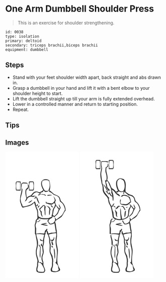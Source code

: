 # One Arm Dumbbell Shoulder Press
> This is an exercise for shoulder strengthening.

``` 
id: 0038 
type: isolation 
primary: deltoid 
secondary: triceps brachii,biceps brachii 
equipment: dumbbell 
``` 

## Steps

 - Stand with your feet shoulder width apart, back straight and abs drawn in.
 - Grasp a dumbbell in your hand and lift it with a bent elbow to your shoulder height to start.
 - Lift the dumbbell straight up till your arm is fully extended overhead.
 - Lower in a controlled manner and return to starting position.
 - Repeat.

## Tips


## Images

<svg width="175pt" height="400" viewBox="0 0 175 300" xmlns="http://www.w3.org/2000/svg"><g fill="#FFF"><path d="M0 0h175v300H0V0m85.93 71.03c-2.16 6.72 1.01 13.66 4.2 19.5-2.25 3.05-5.89 4.26-9.13 5.92-2.22-.9-4.44-2.02-6.89-2.11-5.96-.81-9.92 4.92-12.88 9.22-3.72.98-7.2 2.62-10.11 5.19-.91-5.76-2.15-11.69-.88-17.5.95-1.98 3.54-2.45 4.62-4.32.8-1.89 1.37-3.9 1.44-5.96-.55-1.97-1.85-3.6-2.94-5.29.2 2.96 1 6.03.29 8.96-1.98 2-4.78 3.63-5.41 6.59-1.49 6.63.72 13.19 1.97 19.64-.92 2.49-2.5 4.65-3.64 7.04 4.03-.76 4.91-5.44 6.86-8.38 2.08-1.36 4.39-2.41 6.77-3.12 2.19 0 4.3.73 6.46 1.01 1.8-1.52 4.07-2.5 6.09-.58-1.18 1.2-2.44 2.32-3.74 3.39-.32.27-.95.81-1.27 1.08 1.54-.28 3.07-.57 4.62-.81.35-.61 1.06-1.83 1.41-2.44 1.16 5.9 3.49 11.6 7.58 16.1-.81-5.08-3.7-9.48-5.12-14.38-.35-.37-1.04-1.11-1.38-1.48-.9-2.73-3.64-3.3-6.04-4.12-2.05.4-4.12.66-6.2.85 2.92-3.37 5.61-7.99 10.41-8.74 3.84-1.07 6.7 2.27 9.99 3.6-1.55.65-3.09 1.31-4.63 1.97.01.54.04 1.63.06 2.17 1.72-.84 3.43-1.71 5.16-2.54l-.56-.65c1.3.01 2.59.03 3.89.05l-.93.85c3.55-.17 6.96.52 9.68 2.9 2.78-.86-.78-2.29-1.69-3.28-3.37-.1-6.61-1.18-9.99-1.21-.15-.68-.47-2.05-.63-2.73 2-.68 4.03-1.32 6.03-2 .52-1.18 1.04-2.34 1.58-3.5 1.09 1.05 2.2 2.1 3.29 3.16 3.89.6 7.51-.79 10.17-3.64-.04 1.17-.09 2.35-.13 3.52 4.19 1.27 7.59 4.13 10.74 7.04 3.78 1.74 8.66 2.05 11.26 5.72 2.72 2.73 2.57 6.8 3.76 10.22 2 1.95 4.72 3.11 6.29 5.5 3.16 4.18 4.68 9.29 5.64 14.38-2.6 3.9-4.13 8.44-6.92 12.21-4.05 4.24-9.29 7.06-13.63 10.98-1.27-1.85-2.47-3.77-3.98-5.44.55 2.95 1.96 6.11.09 8.92-1.58 4.53-6.36 6.39-10.81 6.54-1.39-1.73-2.8-3.45-4.28-5.1.22-1.08.45-2.15.68-3.22 1.55-2.13 3.67-3.64 6.08-4.64 2.35-.82 3.07-3.36 4.27-5.28.87.95 1.74 1.89 2.62 2.84 2.78-2.4 5.6-4.79 8.03-7.54 1.77-1.88 2.07-4.55 3.16-6.79 1.21-2.94 3.19-5.48 4.48-8.37-1.27-2.9-2.73-5.73-4.43-8.4-.11 3.15 1.11 6.05 2.68 8.71-.51.4-1.53 1.2-2.05 1.6-3.18-4.19-7.84-7.58-9.12-12.94-1.06-2.38.61-4.66 1.26-6.89-.97-1.63-1.82-3.32-2.36-5.14a88.379 88.379 0 0 1-4.49-5.73c2.14 3.26 3.74 6.91 4.5 10.74-1.04 3.52-3.71 6.44-7.06 7.88-4.11-.06-8.16-1.19-12.22-1.77-.62-1.09-1.24-2.18-1.87-3.26-.13 1.53-.2 3.07-.23 4.61 1.85.54 3.71 1.07 5.55 1.66 2.48 1.17 5.25 1.82 8 1.58 2.51-.79 4.44-2.67 6.46-4.26.73 1.3 1.48 2.59 2.25 3.87-.7 2.04-1.37 4.09-2.04 6.14-2.02 2.18-3.19 4.96-4 7.79-.78 4.02-.35 8.35-2.54 12l.72 3c-3.6 1.21-6.76 4.01-10.73 3.72-4.62.01-9.28.29-13.86-.44-2.53-.99-5.01-2.19-7.23-3.74-.62-2.16-.73-4.42-1.05-6.63.26-3.04-.11-6.11-.77-9.09-1.08-3.15-3.4-5.84-3.55-9.31h3.11l.33-.39c.23-1.34.34-2.7.51-4.05-.9.64-1.79 1.29-2.68 1.95l.91.97-2.88.18c.11-3.36-1.53-6.38-2.55-9.48-2.81 2.43-5.68 4.83-8.8 6.86-4.79 2.73-10.28 3.83-15.61 5.01-1.63.39-3.32.3-4.94-.07-.17-2.06-.61-4.1-1.79-5.83-2.28-3.48-2.34-7.8-2.82-11.8.8-7.91 4.94-15.24 4.15-23.35-.48-.48-1.43-1.43-1.9-1.91-.04-2.94.11-5.88.55-8.78-.03-1.52 1.44-2.62 2.81-2.85 3.93-.22 7.84.49 11.77.37-2.55-2.68-6.47-2.11-9.8-2.46-2.36-.3-4.43 1.34-5.93 2.97-1.7 4.23-.7 8.89.69 13.06.07 7.54-3.47 14.54-3.44 22.08-.52 3.61-.61 7.35.98 10.73 1.63 3.5 1.89 7.8 4.7 10.65 3.22.07 6.14-1.64 9.29-2.07 6.9-1.02 14.11-3.65 18.21-9.64 2.27 5.79 3.52 11.94 6.41 17.47 2.03 5.65 1.02 11.78 1.63 17.64.21 2.95-2.15 4.59-3.92 6.49-.59 2.86-.49 5.89-1.77 8.59-1.42 2.81-.64 6-.39 8.98.57 5.01-.19 10.05.05 15.08 1.15 1.06 1.82 2.41 1.84 4 .72 6.38 3.03 12.51 2.74 19.01 1.03 7.16-2.8 13.79-2.37 20.91-.42 6.94 2.76 13.32 3.99 20.01-.37 3.71-1.34 7.37-.85 11.15-1.23 4.77-3.28 9.78-1.16 14.65 5.14 3.78 11.59 3.11 17.56 2.51.89-1.42 2-2.73 2.6-4.31.46-6.03-5.13-10.76-4.2-16.82.68-4.25-2.31-7.95-2.25-12.18-.8-4.29 1.37-8.27 2.43-12.3 1.99-6.75-2.46-13.77.19-20.43 1.21-3.62 1.15-7.46 1.19-11.22-.13-4.66 2.37-8.9 2.19-13.58.59-.34 1.76-1 2.34-1.33-.41-.44-1.24-1.31-1.66-1.75 1.07-1.7 2.09-3.43 3.16-5.13.58 2.84.99 5.71 1.5 8.57.42-.21 1.28-.64 1.7-.86.28 3.15 1.57 6.04 2.49 9.01 1.22 3.95.1 8.13.91 12.13 2.49 8.21-1.49 17.1 2.01 25.16 2.92 6.12 5.09 12.85 4.4 19.71-.71 3.96.57 8.11-.95 11.95-.74 2.06-2.56 3.81-2.24 6.16 0 1.99.45 4.9 2.91 5.16 6.27 2.11 13.02.68 18.63-2.56 2.21-3.26-1.13-6.09-2.32-8.95-1.46-4.12-3.56-8.17-3.41-12.66-1.41-9.56 1.89-19.06 1-28.64-.75-5.21-2.06-10.32-2.97-15.5-.35-5.32.02-10.67 1.15-15.88.05-4.82-.21-9.7-.75-14.5-1.95-6.57-1.14-13.77-4.03-20.08 2.65-4.89 8.25-6.48 12.42-9.7 6.65-3.74 7.46-12.23 12.79-17.22.13-8.05-3.4-16.27-9.79-21.28-2.39-1.79-2.49-4.98-3.47-7.55-1.71-6.04-8.62-7.69-13.71-9.87-3.9-2.67-6.79-6.66-11.16-8.67 2.54-7.89 1.49-16.28-.71-24.11-5.46-4.72-15.48-4.04-18.7 2.99m-59.43-.29c-2.65 2.37-1.15 6.19-1.42 9.26.38 3.98-.8 8.14.76 11.95 3.51.14 7.02.09 10.53.07.19-4.66-.85-9.3-.31-13.96.27-2.47.76-4.94.34-7.43-3.28-.4-6.65-.6-9.9.11m30.4-.2c-.27.97-.55 1.94-.83 2.91 1.81 6.07.31 12.38.48 18.57 3.35.01 6.7.01 10.05.04.54-1.25 1.66-2.4 1.4-3.87-.21-4.41-.13-8.83.01-13.24.25-1.62-.73-2.99-1.35-4.38-3.25-.24-6.51-.41-9.76-.03m43.11 32.3c.08.43.24 1.28.31 1.71 3.59-.7 7.24-.94 10.87-1.31-3.57-1.53-7.48-1.23-11.18-.4m-45.7 18.21c4.3.06 8.1-2.77 10.03-6.48-3.45 1.99-6.89 4.02-10.03 6.48m35.5 5.87c-2.77 2.98-5.69 5.81-8.84 8.39-.31 4.07 3.67 6.72 3.44 10.77-.01 3.72 2.01 6.97 4.6 9.49-1.15-4.42-3.33-8.66-2.19-13.37-1.6-1.49-3.92-2.79-3.84-5.3 1.26-2.63 4.14-3.95 5.64-6.44 1.41-.7 2.5-2.57 4.24-2.31.43 3.77-.69 7.82.44 11.66 1.14 3.83-.43 8.13 1.85 11.65 1.12-6.88-1.07-13.85.95-20.61-.81-1.44-1.84-2.74-2.7-4.15-1.2.08-2.39.15-3.59.22m-12.91 5.61c.9-.08 1.81-.17 2.71-.26.61-1.85 1.35-3.65 1.89-5.51-2.02 1.5-3.85 3.3-4.6 5.77m31.07-5.82c.42 2.93 3.06 4.53 5.24 6.12-.24-3.03-2.23-5.49-5.24-6.12m-10.89 1.64c4.01 1.93 9.11 5.71 7.54 10.79-.92 3.81-.62 7.72-.02 11.55 3.07-3.91.24-9.29 3.16-13.27-.94-2.5-2.16-5.04-4.14-6.89-1.99-1.19-4.34-1.55-6.54-2.18z"/><path d="M88.66 68.64c4.09-1.85 8.92-2.04 13.15-.67 3.49 1.58 3.05 5.84 3.65 9.01.81 5.45-1.13 10.71-3.24 15.63-3.02.13-7.09 1.39-9.14-1.59-3.95-6.57-8.46-14.78-4.42-22.38zM26.97 72.03c2.66.11 5.31.29 7.97.42.73 5.83.48 11.7.18 17.55-2.82 0-5.63 0-8.44-.01-1.2-5.92-1.2-12.08.29-17.96zM57.99 72.47c2.6-.14 5.21-.33 7.82-.47 1.66 5.84 1.78 12.11.31 18.01-2.8-.02-5.61-.01-8.41-.01-.22-5.84-.6-11.72.28-17.53zM120.51 127.1c1.58 3.54 3.74 6.8 6.49 9.54-1.29 3.36-2.03 7.01-4.21 9.96-1.66 2.45-3.98 4.32-6.19 6.24-1.21-.83-2.42-1.66-3.62-2.49.91-4.25 1.35-8.59 2.45-12.79.93-3.87 4.49-6.44 5.08-10.46zM79.04 157.18c7.34 4.25 15.95 2.99 24.03 2.9-1.04 1.38-2.07 2.76-3.1 4.15 1.78 2.75 3.3 5.73 5.56 8.13 3.94.87 7.95-.65 11.3-2.69 1.54 7.19 1.95 14.54 3.85 21.65-3.46.6-6.94 1.57-10.45.84-2.61.85-5.25 1.61-7.94 2.18-1.06-2.44-.37-6.93-4.29-6.31.54-.47 1.62-1.42 2.15-1.9-.24-.9-.72-2.71-.97-3.61-.85 1.02-1.7 2.05-2.54 3.1-3.36 1.5-2.19 5.51-3.74 8.18-2.44 1.15-5.29.07-7.89.06-3.99-.68-7.91.5-11.87.74-.04-4.15.25-8.3.29-12.44-.73-3.03-2.09-6.16-1.1-9.3 1.05-2.85 2.58-5.64 2.47-8.76-.38-2.78 3.04-2.84 4.79-3.88-.13-.76-.41-2.28-.55-3.04m.17 8.22c-.91.08-2.73.22-3.64.3.47.33 1.4.99 1.87 1.32 3.22-.51 5.54-3.44 6.39-6.46-1.73 1.43-3.14 3.18-4.62 4.84m13.88 4.4c-3.04.79-6.33 1.11-8.91 3.07 5.5 1.34 11.08 2.85 16.77 2.91-.14-.28-.42-.85-.56-1.14-3.43-1.19-7.09-1.6-10.61-2.43 3.31-.49 6.62-1.13 9.74-2.39-2.08-.96-4.32-.56-6.43-.02zM103.18 196.66c5.68-1.81 11.59-2.96 17.55-3.3 1.33 4.27.05 8.57-.85 12.78-.82 8.41.32 16.84 2.5 24.98 1.31 10.04-.24 20.24-1.36 30.25-.65.7-1.28 1.43-1.89 2.18 2.04 2.49 4.41 4.72 6.37 7.3-.23 3.52 1.14 6.79 1.7 10.19-1.78 1.44-3.87 2.51-6.06 3.19-2.93.07-5.81-.57-8.73-.75-.71-1.87-1.95-3.95-.9-5.92 1.73-4.19 2.52-8.8 1.74-13.3 1.11-3.14.47-6.46.37-9.69-.65-2.03-1.26-4.09-1.19-6.24-1.82-5.01-6.1-9.55-5.03-15.24.81-4.36.06-8.78.68-13.15-.67-2.65-1.96-5.3-1.37-8.09.56-5.33-2.14-10.2-3.53-15.19m12.68 5.45c-.52 1.69-.95 3.42-1.36 5.15-1.05.81-2.1 1.64-3.14 2.47-.99-.21-2.98-.64-3.98-.86-.22 2.23 2.28 2.72 3.89 3.2-.59.66-1.21 1.3-1.72 2.03.73 2.36 1.47 4.73 1.54 7.24.94.19 1.88.37 2.83.54.34-3.35-1.38-6.27-2.49-9.29 4.43-1.45 5.87-6.39 4.43-10.48m-5.28 20.27l-.84 3.71c1.39.6 2.8 1.18 4.24 1.7a32.58 32.58 0 0 0-3.4-5.41m4.85 6.96c-.23 5.62 1.11 11.14 1.21 16.75.05 2.97.27 5.96.98 8.86 1.49-4.64.66-9.66.67-14.45-.83-3.71-.14-8.19-2.86-11.16zM73.63 195.73c6.33-.29 12.73-.19 18.91 1.37-.93 4.7-2.23 9.31-3.14 14.02-2.8-.98-5.13-2.76-7.27-4.75.48 1.63.98 3.25 1.49 4.87 2.14.3 4.28.66 6.42.99-.11 3.68-.36 7.44-1.71 10.91l-1.13-.36c-.13-1.62.27-3.21.35-4.82-1.86 1.06-3.69 2.73-3.1 5.11.62.25 1.87.77 2.49 1.02l.64.51c.81 5.09 1.27 10.24 1.63 15.37-1.01 4-3.22 7.75-2.84 12.02-.68 4.16.96 8.07 2.47 11.84-.32.32-.95.98-1.27 1.3-2.04-1.46-5.03-4.35-7.29-1.53.82.16 2.46.47 3.28.63 3.72 2.92 5.43 7.42 7.63 11.45 1.28 3.1 2.8 7.09-.09 9.79-4.33.15-8.67-.02-12.96-.69-.68-1.35-1.35-2.7-2.04-4.04-.15-5.04 3.15-9.71 1.48-14.75 1.03-1.71 2.32-3.61 1.92-5.71-1.3-4.97-2.65-9.93-4.22-14.82-1.01-5.03-.87-10.38.64-15.3a46.375 46.375 0 0 0 1.67-17.06c-.81-5.9-3.49-11.39-3.96-17.37m5.62 25.33c.49 1.32 1.01 2.63 1.56 3.94.5.3 1.51.91 2.01 1.22.09 4.6-.8 9.21-.83 13.83 0 4.18-.82 8.72 1.37 12.55.59-8.95.02-17.94.89-26.87-.51-.26-1.53-.79-2.04-1.05-.72-1.65-.24-4.43-2.96-3.62z"/></g><g fill="#333"><path d="M85.93 71.03c3.22-7.03 13.24-7.71 18.7-2.99 2.2 7.83 3.25 16.22.71 24.11 4.37 2.01 7.26 6 11.16 8.67 5.09 2.18 12 3.83 13.71 9.87.98 2.57 1.08 5.76 3.47 7.55 6.39 5.01 9.92 13.23 9.79 21.28-5.33 4.99-6.14 13.48-12.79 17.22-4.17 3.22-9.77 4.81-12.42 9.7 2.89 6.31 2.08 13.51 4.03 20.08.54 4.8.8 9.68.75 14.5-1.13 5.21-1.5 10.56-1.15 15.88.91 5.18 2.22 10.29 2.97 15.5.89 9.58-2.41 19.08-1 28.64-.15 4.49 1.95 8.54 3.41 12.66 1.19 2.86 4.53 5.69 2.32 8.95-5.61 3.24-12.36 4.67-18.63 2.56-2.46-.26-2.91-3.17-2.91-5.16-.32-2.35 1.5-4.1 2.24-6.16 1.52-3.84.24-7.99.95-11.95.69-6.86-1.48-13.59-4.4-19.71-3.5-8.06.48-16.95-2.01-25.16-.81-4 .31-8.18-.91-12.13-.92-2.97-2.21-5.86-2.49-9.01-.42.22-1.28.65-1.7.86-.51-2.86-.92-5.73-1.5-8.57-1.07 1.7-2.09 3.43-3.16 5.13.42.44 1.25 1.31 1.66 1.75-.58.33-1.75.99-2.34 1.33.18 4.68-2.32 8.92-2.19 13.58-.04 3.76.02 7.6-1.19 11.22-2.65 6.66 1.8 13.68-.19 20.43-1.06 4.03-3.23 8.01-2.43 12.3-.06 4.23 2.93 7.93 2.25 12.18-.93 6.06 4.66 10.79 4.2 16.82-.6 1.58-1.71 2.89-2.6 4.31-5.97.6-12.42 1.27-17.56-2.51-2.12-4.87-.07-9.88 1.16-14.65-.49-3.78.48-7.44.85-11.15-1.23-6.69-4.41-13.07-3.99-20.01-.43-7.12 3.4-13.75 2.37-20.91.29-6.5-2.02-12.63-2.74-19.01-.02-1.59-.69-2.94-1.84-4-.24-5.03.52-10.07-.05-15.08-.25-2.98-1.03-6.17.39-8.98 1.28-2.7 1.18-5.73 1.77-8.59 1.77-1.9 4.13-3.54 3.92-6.49-.61-5.86.4-11.99-1.63-17.64-2.89-5.53-4.14-11.68-6.41-17.47-4.1 5.99-11.31 8.62-18.21 9.64-3.15.43-6.07 2.14-9.29 2.07-2.81-2.85-3.07-7.15-4.7-10.65-1.59-3.38-1.5-7.12-.98-10.73-.03-7.54 3.51-14.54 3.44-22.08-1.39-4.17-2.39-8.83-.69-13.06 1.5-1.63 3.57-3.27 5.93-2.97 3.33.35 7.25-.22 9.8 2.46-3.93.12-7.84-.59-11.77-.37-1.37.23-2.84 1.33-2.81 2.85-.44 2.9-.59 5.84-.55 8.78.47.48 1.42 1.43 1.9 1.91.79 8.11-3.35 15.44-4.15 23.35.48 4 .54 8.32 2.82 11.8 1.18 1.73 1.62 3.77 1.79 5.83 1.62.37 3.31.46 4.94.07 5.33-1.18 10.82-2.28 15.61-5.01 3.12-2.03 5.99-4.43 8.8-6.86 1.02 3.1 2.66 6.12 2.55 9.48l2.88-.18-.91-.97c.89-.66 1.78-1.31 2.68-1.95-.17 1.35-.28 2.71-.51 4.05l-.33.39h-3.11c.15 3.47 2.47 6.16 3.55 9.31.66 2.98 1.03 6.05.77 9.09.32 2.21.43 4.47 1.05 6.63 2.22 1.55 4.7 2.75 7.23 3.74 4.58.73 9.24.45 13.86.44 3.97.29 7.13-2.51 10.73-3.72l-.72-3c2.19-3.65 1.76-7.98 2.54-12 .81-2.83 1.98-5.61 4-7.79.67-2.05 1.34-4.1 2.04-6.14-.77-1.28-1.52-2.57-2.25-3.87-2.02 1.59-3.95 3.47-6.46 4.26-2.75.24-5.52-.41-8-1.58-1.84-.59-3.7-1.12-5.55-1.66.03-1.54.1-3.08.23-4.61.63 1.08 1.25 2.17 1.87 3.26 4.06.58 8.11 1.71 12.22 1.77 3.35-1.44 6.02-4.36 7.06-7.88-.76-3.83-2.36-7.48-4.5-10.74 1.42 1.97 2.91 3.88 4.49 5.73.54 1.82 1.39 3.51 2.36 5.14-.65 2.23-2.32 4.51-1.26 6.89 1.28 5.36 5.94 8.75 9.12 12.94.52-.4 1.54-1.2 2.05-1.6-1.57-2.66-2.79-5.56-2.68-8.71 1.7 2.67 3.16 5.5 4.43 8.4-1.29 2.89-3.27 5.43-4.48 8.37-1.09 2.24-1.39 4.91-3.16 6.79-2.43 2.75-5.25 5.14-8.03 7.54-.88-.95-1.75-1.89-2.62-2.84-1.2 1.92-1.92 4.46-4.27 5.28-2.41 1-4.53 2.51-6.08 4.64-.23 1.07-.46 2.14-.68 3.22 1.48 1.65 2.89 3.37 4.28 5.1 4.45-.15 9.23-2.01 10.81-6.54 1.87-2.81.46-5.97-.09-8.92 1.51 1.67 2.71 3.59 3.98 5.44 4.34-3.92 9.58-6.74 13.63-10.98 2.79-3.77 4.32-8.31 6.92-12.21-.96-5.09-2.48-10.2-5.64-14.38-1.57-2.39-4.29-3.55-6.29-5.5-1.19-3.42-1.04-7.49-3.76-10.22-2.6-3.67-7.48-3.98-11.26-5.72-3.15-2.91-6.55-5.77-10.74-7.04.04-1.17.09-2.35.13-3.52-2.66 2.85-6.28 4.24-10.17 3.64-1.09-1.06-2.2-2.11-3.29-3.16-.54 1.16-1.06 2.32-1.58 3.5-2 .68-4.03 1.32-6.03 2 .16.68.48 2.05.63 2.73 3.38.03 6.62 1.11 9.99 1.21.91.99 4.47 2.42 1.69 3.28-2.72-2.38-6.13-3.07-9.68-2.9l.93-.85c-1.3-.02-2.59-.04-3.89-.05l.56.65c-1.73.83-3.44 1.7-5.16 2.54-.02-.54-.05-1.63-.06-2.17 1.54-.66 3.08-1.32 4.63-1.97-3.29-1.33-6.15-4.67-9.99-3.6-4.8.75-7.49 5.37-10.41 8.74 2.08-.19 4.15-.45 6.2-.85 2.4.82 5.14 1.39 6.04 4.12.34.37 1.03 1.11 1.38 1.48 1.42 4.9 4.31 9.3 5.12 14.38-4.09-4.5-6.42-10.2-7.58-16.1-.35.61-1.06 1.83-1.41 2.44-1.55.24-3.08.53-4.62.81.32-.27.95-.81 1.27-1.08 1.3-1.07 2.56-2.19 3.74-3.39-2.02-1.92-4.29-.94-6.09.58-2.16-.28-4.27-1.01-6.46-1.01-2.38.71-4.69 1.76-6.77 3.12-1.95 2.94-2.83 7.62-6.86 8.38 1.14-2.39 2.72-4.55 3.64-7.04-1.25-6.45-3.46-13.01-1.97-19.64.63-2.96 3.43-4.59 5.41-6.59.71-2.93-.09-6-.29-8.96 1.09 1.69 2.39 3.32 2.94 5.29-.07 2.06-.64 4.07-1.44 5.96-1.08 1.87-3.67 2.34-4.62 4.32-1.27 5.81-.03 11.74.88 17.5 2.91-2.57 6.39-4.21 10.11-5.19 2.96-4.3 6.92-10.03 12.88-9.22 2.45.09 4.67 1.21 6.89 2.11 3.24-1.66 6.88-2.87 9.13-5.92-3.19-5.84-6.36-12.78-4.2-19.5m2.73-2.39c-4.04 7.6.47 15.81 4.42 22.38 2.05 2.98 6.12 1.72 9.14 1.59 2.11-4.92 4.05-10.18 3.24-15.63-.6-3.17-.16-7.43-3.65-9.01-4.23-1.37-9.06-1.18-13.15.67m31.85 58.46c-.59 4.02-4.15 6.59-5.08 10.46-1.1 4.2-1.54 8.54-2.45 12.79 1.2.83 2.41 1.66 3.62 2.49 2.21-1.92 4.53-3.79 6.19-6.24 2.18-2.95 2.92-6.6 4.21-9.96-2.75-2.74-4.91-6-6.49-9.54m-41.47 30.08c.14.76.42 2.28.55 3.04-1.75 1.04-5.17 1.1-4.79 3.88.11 3.12-1.42 5.91-2.47 8.76-.99 3.14.37 6.27 1.1 9.3-.04 4.14-.33 8.29-.29 12.44 3.96-.24 7.88-1.42 11.87-.74 2.6.01 5.45 1.09 7.89-.06 1.55-2.67.38-6.68 3.74-8.18.84-1.05 1.69-2.08 2.54-3.1.25.9.73 2.71.97 3.61-.53.48-1.61 1.43-2.15 1.9 3.92-.62 3.23 3.87 4.29 6.31 2.69-.57 5.33-1.33 7.94-2.18 3.51.73 6.99-.24 10.45-.84-1.9-7.11-2.31-14.46-3.85-21.65-3.35 2.04-7.36 3.56-11.3 2.69-2.26-2.4-3.78-5.38-5.56-8.13 1.03-1.39 2.06-2.77 3.1-4.15-8.08.09-16.69 1.35-24.03-2.9m24.14 39.48c1.39 4.99 4.09 9.86 3.53 15.19-.59 2.79.7 5.44 1.37 8.09-.62 4.37.13 8.79-.68 13.15-1.07 5.69 3.21 10.23 5.03 15.24-.07 2.15.54 4.21 1.19 6.24.1 3.23.74 6.55-.37 9.69.78 4.5-.01 9.11-1.74 13.3-1.05 1.97.19 4.05.9 5.92 2.92.18 5.8.82 8.73.75 2.19-.68 4.28-1.75 6.06-3.19-.56-3.4-1.93-6.67-1.7-10.19-1.96-2.58-4.33-4.81-6.37-7.3.61-.75 1.24-1.48 1.89-2.18 1.12-10.01 2.67-20.21 1.36-30.25-2.18-8.14-3.32-16.57-2.5-24.98.9-4.21 2.18-8.51.85-12.78-5.96.34-11.87 1.49-17.55 3.3m-29.55-.93c.47 5.98 3.15 11.47 3.96 17.37.51 5.72-.06 11.55-1.67 17.06-1.51 4.92-1.65 10.27-.64 15.3 1.57 4.89 2.92 9.85 4.22 14.82.4 2.1-.89 4-1.92 5.71 1.67 5.04-1.63 9.71-1.48 14.75.69 1.34 1.36 2.69 2.04 4.04 4.29.67 8.63.84 12.96.69 2.89-2.7 1.37-6.69.09-9.79-2.2-4.03-3.91-8.53-7.63-11.45-.82-.16-2.46-.47-3.28-.63 2.26-2.82 5.25.07 7.29 1.53.32-.32.95-.98 1.27-1.3-1.51-3.77-3.15-7.68-2.47-11.84-.38-4.27 1.83-8.02 2.84-12.02-.36-5.13-.82-10.28-1.63-15.37l-.64-.51c-.62-.25-1.87-.77-2.49-1.02-.59-2.38 1.24-4.05 3.1-5.11-.08 1.61-.48 3.2-.35 4.82l1.13.36c1.35-3.47 1.6-7.23 1.71-10.91-2.14-.33-4.28-.69-6.42-.99-.51-1.62-1.01-3.24-1.49-4.87 2.14 1.99 4.47 3.77 7.27 4.75.91-4.71 2.21-9.32 3.14-14.02-6.18-1.56-12.58-1.66-18.91-1.37z"/><path d="M26.5 70.74c3.25-.71 6.62-.51 9.9-.11.42 2.49-.07 4.96-.34 7.43-.54 4.66.5 9.3.31 13.96-3.51.02-7.02.07-10.53-.07-1.56-3.81-.38-7.97-.76-11.95.27-3.07-1.23-6.89 1.42-9.26m.47 1.29c-1.49 5.88-1.49 12.04-.29 17.96 2.81.01 5.62.01 8.44.01.3-5.85.55-11.72-.18-17.55-2.66-.13-5.31-.31-7.97-.42zM56.9 70.54c3.25-.38 6.51-.21 9.76.03.62 1.39 1.6 2.76 1.35 4.38-.14 4.41-.22 8.83-.01 13.24.26 1.47-.86 2.62-1.4 3.87-3.35-.03-6.7-.03-10.05-.04-.17-6.19 1.33-12.5-.48-18.57.28-.97.56-1.94.83-2.91m1.09 1.93c-.88 5.81-.5 11.69-.28 17.53 2.8 0 5.61-.01 8.41.01 1.47-5.9 1.35-12.17-.31-18.01-2.61.14-5.22.33-7.82.47zM100.01 102.84c3.7-.83 7.61-1.13 11.18.4-3.63.37-7.28.61-10.87 1.31-.07-.43-.23-1.28-.31-1.71zM54.31 121.05c3.14-2.46 6.58-4.49 10.03-6.48-1.93 3.71-5.73 6.54-10.03 6.48zM89.81 126.92c1.2-.07 2.39-.14 3.59-.22.86 1.41 1.89 2.71 2.7 4.15-2.02 6.76.17 13.73-.95 20.61-2.28-3.52-.71-7.82-1.85-11.65-1.13-3.84-.01-7.89-.44-11.66-1.74-.26-2.83 1.61-4.24 2.31-1.5 2.49-4.38 3.81-5.64 6.44-.08 2.51 2.24 3.81 3.84 5.3-1.14 4.71 1.04 8.95 2.19 13.37-2.59-2.52-4.61-5.77-4.6-9.49.23-4.05-3.75-6.7-3.44-10.77 3.15-2.58 6.07-5.41 8.84-8.39zM76.9 132.53c.75-2.47 2.58-4.27 4.6-5.77-.54 1.86-1.28 3.66-1.89 5.51-.9.09-1.81.18-2.71.26zM107.97 126.71c3.01.63 5 3.09 5.24 6.12-2.18-1.59-4.82-3.19-5.24-6.12zM97.08 128.35c2.2.63 4.55.99 6.54 2.18 1.98 1.85 3.2 4.39 4.14 6.89-2.92 3.98-.09 9.36-3.16 13.27-.6-3.83-.9-7.74.02-11.55 1.57-5.08-3.53-8.86-7.54-10.79zM79.21 165.4c1.48-1.66 2.89-3.41 4.62-4.84-.85 3.02-3.17 5.95-6.39 6.46-.47-.33-1.4-.99-1.87-1.32.91-.08 2.73-.22 3.64-.3zM93.09 169.8c2.11-.54 4.35-.94 6.43.02-3.12 1.26-6.43 1.9-9.74 2.39 3.52.83 7.18 1.24 10.61 2.43.14.29.42.86.56 1.14-5.69-.06-11.27-1.57-16.77-2.91 2.58-1.96 5.87-2.28 8.91-3.07zM115.86 202.11c1.44 4.09 0 9.03-4.43 10.48 1.11 3.02 2.83 5.94 2.49 9.29-.95-.17-1.89-.35-2.83-.54-.07-2.51-.81-4.88-1.54-7.24.51-.73 1.13-1.37 1.72-2.03-1.61-.48-4.11-.97-3.89-3.2 1 .22 2.99.65 3.98.86 1.04-.83 2.09-1.66 3.14-2.47.41-1.73.84-3.46 1.36-5.15zM79.25 221.06c2.72-.81 2.24 1.97 2.96 3.62.51.26 1.53.79 2.04 1.05-.87 8.93-.3 17.92-.89 26.87-2.19-3.83-1.37-8.37-1.37-12.55.03-4.62.92-9.23.83-13.83-.5-.31-1.51-.92-2.01-1.22-.55-1.31-1.07-2.62-1.56-3.94zM110.58 222.38a32.58 32.58 0 0 1 3.4 5.41c-1.44-.52-2.85-1.1-4.24-1.7l.84-3.71zM115.43 229.34c2.72 2.97 2.03 7.45 2.86 11.16-.01 4.79.82 9.81-.67 14.45-.71-2.9-.93-5.89-.98-8.86-.1-5.61-1.44-11.13-1.21-16.75z"/></g></svg>
<svg width="175pt" height="400" viewBox="0 0 175 300" xmlns="http://www.w3.org/2000/svg"><g fill="#FFF"><path d="M0 0h175v300H0V0m38.26 19.58c-.6 1.37-1.53 2.71-1.27 4.29.15 4.76.19 9.53.01 14.3.06 1.44 1.28 3.17 2.93 2.86 2.82.11 5.63.01 8.44-.09.14-6.19-1.45-12.51.47-18.56-.31-.95-.63-1.9-.95-2.85-3.21-.33-6.42-.18-9.63.05m30.63-.01c-.26.97-.53 1.95-.79 2.93 1.92 6.05.24 12.35.47 18.52 3.32.01 6.64.01 9.96.05.51-.96 1.08-1.9 1.46-2.92-.19-4.71-.18-9.43.02-14.14.27-1.66-.76-3.03-1.42-4.44-3.23-.22-6.47-.37-9.7 0M51.28 22.4c-3.18 4.77-2.21 10.57-.53 15.67-.54 5.04-2.18 9.91-2.5 14.98-.05 7.23 1.94 14.23 2.9 21.34.92 2.9 2.18 5.73 2.46 8.8.63 3.7-.44 7.6 1.14 11.13 1.93 6.74 8.49 10.55 11.5 16.66.93 3.26.84 6.72 1.96 9.93 1.37 4.18 4.56 7.55 5.37 11.94 2.15 6.85 2.83 13.97 3.89 21.03.16 3.1 3.11 4.71 5.53 5.99-.03.36-.1 1.06-.14 1.42-1.2 1.38-2.38 2.78-3.58 4.16-.93.07-2.78.19-3.71.26 2.91 3.15 6.53-1.16 7.85-3.83.56-.39 1.14-.77 1.72-1.14 9.13 3.53 19.43.86 27.54-4.01 1.28-1.37 2.22-3.01 3.26-4.56-.24-3.79.97-7.44 1.29-11.18 0-4.3 3.17-7.59 4.09-11.66 1.74 2.55 3.54 5.07 5.7 7.29-1.29 3.38-2.01 7.06-4.22 10.01-2.02 3.03-5.62 4.88-6.52 8.64 3.34-2.8 7.13-5.49 9.27-9.37 1.32-4.68 4.06-8.72 6.21-13.01-1.26-2.86-2.75-5.64-4.39-8.3-.1 3.12 1.14 6 2.69 8.64-.52.41-1.56 1.25-2.08 1.66-3.47-3.67-6.14-8.4-10.71-10.81.82 1.48 1.71 2.93 2.64 4.35-1.07 3.68-4.03 6.46-4.98 10.16-.32 4.84-.19 9.91-1.72 14.53-3.28 3.71-8.24 6.37-13.27 6.33-.82-2.36-.48-4.95-1.24-7.33-1.88-6.03-.63-12.52-2.86-18.49-.71 8.83.15 17.67 1.15 26.46-5.96.5-12.14-.98-16.66-5.03-.39-3.82-.52-7.68-1.02-11.48-2.4-3.94-2.86-8.57-4.01-12.94.56.04 1.67.11 2.23.14 1.41-2.74 2.96-5.42 4.14-8.27-2.86.84-4.04 3.67-5.29 6.08l1.46.57c-1.23-.01-2.46-.03-3.69-.05l.92-.35c-4.5-4.73-5.29-11.44-6.84-17.49l1.49-1.29c-3.55-3.67-6.34-7.95-9.54-11.9-2.37-2.81-3.91-6.38-3.75-10.1.06-3.96-1.08-7.78-2.44-11.46-2.03-3.16-.49-7.06-2.07-10.37-.39-4.39-1.23-8.73-1.64-13.12.14-4.49 1.57-8.81 2.05-13.24-.05-4-2.05-7.77-1.5-11.82.07-1.5.05-4.21 2.19-4.12 4.81-.16 9.87-.42 14.31 1.74-.57-1.02-1.13-2.05-1.7-3.08-4.78-.21-9.57-.45-14.35-.11m15.05 4.94c-.44 2.16-.58 4.36-.95 6.52-1.31 1.26-2.86 2.23-4.3 3.32-.61 4.22-1.41 8.69.12 12.81 1.87 6.06 3.26 12.68.69 18.76-.54-.62-1.62-1.86-2.15-2.48.12 2.09.3 4.17.45 6.25 1.22 3.87 1.55 7.95 2.44 11.91 2.57 3.28 3.73 7.64 7.21 10.17l-1.2-3.48c1 .26 2.98.78 3.97 1.04-2.79-2.74-6.24-5.02-7.92-8.68-.49-3.61-.72-7.48-3.16-10.42.9-1.39 1.72-2.82 2.61-4.2 2.8 2.61 4.35 6.14 5.41 9.75 2.55 5.82 6.17 11.89 4.72 18.51 1.18 2.44 1.98 5.03 2.49 7.69-3.16-1.56-4.59-4.78-5.91-7.83l-1.33-1.01c-.35 1.31-.72 2.62-1.14 3.91-.94-1.8-2.21-3.38-3.75-4.69.27-.38.81-1.12 1.08-1.49l.16-.61c-.98-3.55-2.56-6.93-4.72-9.91-2.01-2.51-4.19-4.88-6.58-7.03 3.3 5.28 6.97 10.38 9.51 16.1-.16.73-.36 1.45-.61 2.16-.87-.39-2.6-1.16-3.46-1.55 2.51 2.9 5.73 5.15 7.73 8.49.73-.6 1.46-1.21 2.18-1.83.88 3.27 3.33 6.08 6.78 6.64.65 3.04 1.07 6.13 1 9.25.49.43.97.86 1.47 1.3.01-.74.03-1.47.05-2.21.92-2.71.17-5.52.09-8.29.38-5.66-3.17-10.56-3.2-16.22 3.92 2.3 6.72 5.83 9.16 9.57 3.03 2.27 6.05 5.23 9.7 6.3-.17-5.19-6.39-5.82-9.32-9.03 1.46-.25 2.93-.48 4.4-.7.65-.78 1.31-1.56 1.97-2.33 3.72 2.49 8.18 2 12.21.58-.09 1.84-3.33 5.15-.14 5.68.67-1.74 1.06-3.58 1.52-5.38 2.74 3.61 6.85 5.76 9.8 9.18.62-.06 1.87-.19 2.49-.26 2.77 1.24 6.09 1.68 8.21 4.03 3.03 2.56 2.73 6.83 3.96 10.28 1.99 1.95 4.72 3.12 6.29 5.51 3.16 4.18 4.71 9.28 5.65 14.36-2.4 3.78-4.03 7.99-6.48 11.74-4.03 4.58-9.58 7.42-14.06 11.51-1.28-1.85-2.51-3.73-4.01-5.4.58 2.92 2.02 6.05.13 8.83-1.57 4.59-6.42 6.45-10.91 6.6-2.17-2.39-3.85-5.11-4.71-8.23-.42.35-1.27 1.04-1.7 1.39 1.24 3.01 3.22 5.72 5.3 8.2 4 .68 7.91-.72 11.3-2.75 1.51 7.19 1.93 14.55 3.84 21.67-3.47.59-6.96 1.58-10.5.86-2.63.86-5.29 1.61-8.02 2.11-.53-2.04-1.03-4.1-1.72-6.09-.35.23-1.03.68-1.37.91-.73 2.5.32 5.1.59 7.61.44-.2 1.32-.61 1.76-.82.32 4.55 3.13 8.51 3.1 13.11.07 3.71-.46 7.62 1.18 11.09.38 7.55-1.86 15.52 1.39 22.71 2.82 5.89 4.76 12.41 4.17 19-.82 4.53.87 9.57-1.78 13.71-1.83 2.62-2.05 6.42-.12 9.05 6.56 2.67 14.13 1.56 20.17-1.94 2.42-3.62-1.74-6.58-2.7-9.87-1.24-3.9-3.36-7.63-3.06-11.86-1.27-9.33 1.75-18.58 1.1-27.93-.71-5.42-2.08-10.73-3.05-16.1-.33-5.32 0-10.66 1.18-15.85.02-4.85-.23-9.75-.76-14.56-2-6.55-1.11-13.73-4.03-20 3.93-6.87 13.24-7.87 17.41-14.56 2.52-4.22 4.28-8.92 7.82-12.44.06-8.02-3.4-16.24-9.81-21.21-2.56-1.96-2.52-5.46-3.69-8.21-.86-2.69-3.2-4.43-5.1-6.37-2.9-.82-5.69-2-8.55-2.94-2.51-2.16-5.59-3.57-7.93-5.93-1.16-8.61 2.56-17.8-1.88-25.92-1.11-4.28-5.65-5.19-9.41-5.64-4.29-1.35-7.9 2.48-10.19 5.62-2.98 7.65-.17 15.96 3.09 23.04-.69 2.18-3.02 2.35-4.91 2.83-2.28-3.79-5.79-6.46-9.69-8.43-1.61-3.19-3.11-6.43-4.28-9.81-1.2-3.83-4.26-6.63-6.64-9.74 3.53-8.82-3.35-17.71-1.86-26.73-.32-2.86 2.65-3.79 4.53-5.12.22-2.53 1.01-5.42-.82-7.58m30.92 78.76c2.48 1.33 4.1-.54 5.8-2.01 3.59.06 7.13 1.06 10.39 2.5 4.39 2.79 5.78 8.31 6.11 13.19-.47-.14-1.41-.41-1.88-.55-2.57 4.16-7.84 6.27-12.58 5.06-2.74-.9-6.94 1.28-8.46-2.03-1.76-3.12 1.78-6.73-.6-9.74-.44 2.19-1.71 4.48-.81 6.73-.02.68-.06 2.04-.07 2.72.95 1.2 1.44 3.2 3.21 3.41 2.87.53 5.71 1.23 8.58 1.76 4.63.54 9-1.77 11.72-5.43.9-.54 1.79-1.08 2.68-1.62-.46-4.24-1.57-8.36-3-12.36-2.49-1.44-4.91-3-7.38-4.48-2.67-.61-5.41-1.02-8.15-1.19-2.24.68-4.09 2.26-5.56 4.04m-18.06 22.39c1.27 2.24 3.49 3.77 6.06 3.96-1.67-1.76-3.38-3.94-6.06-3.96m11.39-.06c-2.45 2.83-5.21 5.46-7.05 8.76 2.16-.97 4.2-2.17 6.27-3.31.76-1.25 1.52-2.5 2.29-3.74.97.07 2.91.22 3.88.3-1.16-2.04-3.35-2.08-5.39-2.01m6.37 2.21c1.43-.02 2.85-.04 4.28-.09 2.19 2.31 3.48 5.22 4.99 7.97.51-.12 1.53-.35 2.03-.47-2.34-3.22-3.12-8.07-7.3-9.51-1.44.47-2.71 1.33-4 2.1m11.63 1.46c1.81 1.43 3.5.83 4.86-.83-1.63.21-3.25.49-4.86.83m-25.87 5.93c1.03 3.99 2.84 7.8 2.6 12.05-.26 2.48 2.02 3.91 3.57 5.44-.41-1.53-.88-3.04-1.38-4.55.2-2.06.41-4.11.68-6.15-1.41-2.57-2.85-5.27-5.47-6.79m24.89 2.22c-2.39 4.82-1.59 10.33-2.03 15.51 3.9-4.13 2.46-9.99 3.67-15.04-.41-.12-1.23-.35-1.64-.47m-35 22.17c-.24 3.99-1.46 7.74-2.55 11.52.72 6.93.55 13.86.46 20.81l.59.43c.43.07 1.27.21 1.69.28l.84.01c-1.34-5.78.97-11.83-1.32-17.42-1.93-5.46 3.83-9.94 2.2-15.37 1.5-.96 3.04-1.86 4.59-2.74-.56.24-1.69.71-2.25.94 0-.99 0-2.97.01-3.97-.8 2.29-2.7 3.78-4.26 5.51m16.49 8.35c-1.48.56-3.83.27-4.21 2.26 2.7.89 5.54 1.24 8.32 1.83 2.78.51 5.7 1.45 8.46.26-3.87-1.38-7.93-2-11.91-2.93 3.29-.5 6.58-1.12 9.69-2.34-3.41-1.5-6.95.37-10.35.92m7.59 15.09c-.56.31-1.68.94-2.23 1.25-.66 2.36.01 5.6-2.26 7.2-6.06-.15-12.15-1.26-18.13.34l.26 1.16c6.11-.57 12.27-.14 18.25 1.25-.93 4.72-2.24 9.35-3.16 14.08-2.78-.96-5.1-2.72-7.25-4.68.48 1.6.99 3.19 1.51 4.78 2.14.28 4.26.65 6.39.98-.14 3.87-.34 7.86-1.99 11.44-1.87-1.43-.54-3.76-.39-5.62-2.09.94-3.75 2.69-3.29 5.16 1.11.39 2.23.75 3.36 1.07.37 5.25 1.22 10.46 1.51 15.72-2.44 6.46-4.49 13.84-1.63 20.53.35 1.47 1.8 3.22.35 4.6-2.42-1.15-4.83-3.82-7.63-2.07 6.28 1.64 8.44 8.09 11.13 13.23.93 2.84 2.71 6.82-.42 8.96-4.3.72-8.68.12-12.97-.46-.66-1.35-1.32-2.69-2-4.02-.21-5.06 3.2-9.74 1.44-14.79 1.08-1.7 2.39-3.62 1.94-5.75-1.3-4.92-2.62-9.84-4.2-14.68-1.89-7.18.44-14.33 1.94-21.31-.85.24-2.55.7-3.4.94h1.2c-2.14 7.06-3.28 14.68-1.39 21.94.85 3.98 2.42 7.8 3.08 11.82-.33 3.72-1.36 7.38-.85 11.16-1.18 4.79-3.31 9.79-1.15 14.67 5.13 3.76 11.55 3.07 17.5 2.5.88-1.36 1.9-2.63 2.58-4.1.44-4.49-2.46-8.23-3.73-12.33-1.35-2.88.42-6.12-.79-9.02-1.4-3.7-2.25-7.66-1.98-11.63.72-3.78 2.52-7.28 3.02-11.1.12-4.51-.78-8.96-1.56-13.37 1.53-4.74 2.69-9.63 2.43-14.65-.38-5.07 2.33-9.67 2.24-14.72.78-.42 1.55-.83 2.33-1.25-.41-.4-1.23-1.21-1.64-1.62 1.62-2.52 2.42-5.69 4.91-7.55-.21-.86-.64-2.57-.85-3.42a90.87 90.87 0 0 0-2.48 3.36M73.1 197.15c-1.64 3.57.43 7.71 1.07 11.4 1.65 5.09-.68 11.14 2.81 15.59.94-2.97.75-6.11.73-9.18-.18-6.19-3.42-11.78-3.76-17.95-.22.03-.64.1-.85.14m7.65 27.83c.52.31 1.56.93 2.07 1.24.13 4.58-.82 9.17-.74 13.77.21 4.2-1 8.73 1.26 12.59.49-8.96.26-17.94.57-26.91-.46-.23-1.36-.7-1.81-.94-.37-1.46-.71-2.92-1.02-4.39-2.22 1.08-1.07 2.97-.33 4.64z"/><path d="M38.94 21.03c2.67.1 5.34.28 8.02.41.69 5.83.48 11.72.19 17.56-2.82-.01-5.64-.01-8.46.03-1.32-5.93-1.16-12.1.25-18zM69.93 21.46c2.63-.15 5.27-.33 7.9-.46 1.68 5.86 1.76 12.14.31 18.05-2.82-.07-5.64-.06-8.46-.05-.19-5.85-.51-11.72.25-17.54zM88.72 70.13c.91-2.96 3.72-4.63 6.14-6.24 3.52.96 7.18 2.43 9.31 5.57 2.06 6.05 2.93 12.75.94 18.95-.71 1.9-1.45 4.02-3.33 5.08-2.3 1.2-5.17.67-7.28-.68-3.18-2.41-3.98-6.55-5.14-10.13-1.33-4.04-1.48-8.4-.64-12.55zM103.15 196.65c5.69-1.82 11.59-2.99 17.56-3.32 1.57 4.59-.19 9.16-.94 13.69-.24 6.88-.12 13.86 1.85 20.52 3.13 11.69-.31 23.76-.19 35.57l-1.61-1.48c-.08.57-.25 1.73-.33 2.31 1.94 2.35 4.17 4.47 6.03 6.9-.22 3.53 1.1 6.81 1.77 10.2-1.85 1.4-3.93 2.54-6.15 3.23-3.07.12-6.14-.41-9.11-1.16-2.44-4.08 1.05-8.04 1.29-12.17.4-2.22.16-4.47-.08-6.68 1.07-3.15.44-6.46.35-9.69-.65-2.03-1.26-4.1-1.18-6.26-1.84-4.98-6.09-9.52-5.03-15.2.81-4.35.03-8.77.67-13.12-1.14-3.45-2.08-7.01-1.16-10.64 1.15 1.37 2.6 2.36 4.37 2.72-.58.68-1.19 1.32-1.7 2.05.75 2.35 1.47 4.71 1.54 7.21.85.2 1.71.39 2.57.59l.21-3.49c-.94-1.91-1.75-3.87-2.48-5.86 4.36-1.39 5.96-6.3 4.39-10.33-.48 1.72-.88 3.46-1.26 5.21-2.14 2.34-4.9 2.19-7.67 1.2-.96-4.08-2.43-8.02-3.71-12m7.09 25.73c-.05.89-.13 2.67-.18 3.56 1.14.92 2.55 1.37 3.89 1.89-.92-2.02-2.1-3.92-3.71-5.45m5.2 7.02c-.21 5.6 1.13 11.1 1.21 16.69.04 3.03.26 6.08 1.13 9 1.22-6.76.76-13.79-.31-20.55-.4-1.8-.26-3.97-2.03-5.14z"/></g><g fill="#333"><path d="M38.26 19.58c3.21-.23 6.42-.38 9.63-.05.32.95.64 1.9.95 2.85-1.92 6.05-.33 12.37-.47 18.56-2.81.1-5.62.2-8.44.09-1.65.31-2.87-1.42-2.93-2.86.18-4.77.14-9.54-.01-14.3-.26-1.58.67-2.92 1.27-4.29m.68 1.45c-1.41 5.9-1.57 12.07-.25 18 2.82-.04 5.64-.04 8.46-.03.29-5.84.5-11.73-.19-17.56-2.68-.13-5.35-.31-8.02-.41zM68.89 19.57c3.23-.37 6.47-.22 9.7 0 .66 1.41 1.69 2.78 1.42 4.44-.2 4.71-.21 9.43-.02 14.14-.38 1.02-.95 1.96-1.46 2.92-3.32-.04-6.64-.04-9.96-.05-.23-6.17 1.45-12.47-.47-18.52.26-.98.53-1.96.79-2.93m1.04 1.89c-.76 5.82-.44 11.69-.25 17.54 2.82-.01 5.64-.02 8.46.05 1.45-5.91 1.37-12.19-.31-18.05-2.63.13-5.27.31-7.9.46z"/><path d="M51.28 22.4c4.78-.34 9.57-.1 14.35.11.57 1.03 1.13 2.06 1.7 3.08-4.44-2.16-9.5-1.9-14.31-1.74-2.14-.09-2.12 2.62-2.19 4.12-.55 4.05 1.45 7.82 1.5 11.82-.48 4.43-1.91 8.75-2.05 13.24.41 4.39 1.25 8.73 1.64 13.12 1.58 3.31.04 7.21 2.07 10.37 1.36 3.68 2.5 7.5 2.44 11.46-.16 3.72 1.38 7.29 3.75 10.1 3.2 3.95 5.99 8.23 9.54 11.9l-1.49 1.29c1.55 6.05 2.34 12.76 6.84 17.49l-.92.35c1.23.02 2.46.04 3.69.05l-1.46-.57c1.25-2.41 2.43-5.24 5.29-6.08-1.18 2.85-2.73 5.53-4.14 8.27-.56-.03-1.67-.1-2.23-.14 1.15 4.37 1.61 9 4.01 12.94.5 3.8.63 7.66 1.02 11.48 4.52 4.05 10.7 5.53 16.66 5.03-1-8.79-1.86-17.63-1.15-26.46 2.23 5.97.98 12.46 2.86 18.49.76 2.38.42 4.97 1.24 7.33 5.03.04 9.99-2.62 13.27-6.33 1.53-4.62 1.4-9.69 1.72-14.53.95-3.7 3.91-6.48 4.98-10.16-.93-1.42-1.82-2.87-2.64-4.35 4.57 2.41 7.24 7.14 10.71 10.81.52-.41 1.56-1.25 2.08-1.66-1.55-2.64-2.79-5.52-2.69-8.64 1.64 2.66 3.13 5.44 4.39 8.3-2.15 4.29-4.89 8.33-6.21 13.01-2.14 3.88-5.93 6.57-9.27 9.37.9-3.76 4.5-5.61 6.52-8.64 2.21-2.95 2.93-6.63 4.22-10.01-2.16-2.22-3.96-4.74-5.7-7.29-.92 4.07-4.09 7.36-4.09 11.66-.32 3.74-1.53 7.39-1.29 11.18-1.04 1.55-1.98 3.19-3.26 4.56-8.11 4.87-18.41 7.54-27.54 4.01-.58.37-1.16.75-1.72 1.14-1.32 2.67-4.94 6.98-7.85 3.83.93-.07 2.78-.19 3.71-.26 1.2-1.38 2.38-2.78 3.58-4.16.04-.36.11-1.06.14-1.42-2.42-1.28-5.37-2.89-5.53-5.99-1.06-7.06-1.74-14.18-3.89-21.03-.81-4.39-4-7.76-5.37-11.94-1.12-3.21-1.03-6.67-1.96-9.93-3.01-6.11-9.57-9.92-11.5-16.66-1.58-3.53-.51-7.43-1.14-11.13-.28-3.07-1.54-5.9-2.46-8.8-.96-7.11-2.95-14.11-2.9-21.34.32-5.07 1.96-9.94 2.5-14.98-1.68-5.1-2.65-10.9.53-15.67z"/><path d="M66.33 27.34c1.83 2.16 1.04 5.05.82 7.58-1.88 1.33-4.85 2.26-4.53 5.12-1.49 9.02 5.39 17.91 1.86 26.73 2.38 3.11 5.44 5.91 6.64 9.74 1.17 3.38 2.67 6.62 4.28 9.81 3.9 1.97 7.41 4.64 9.69 8.43 1.89-.48 4.22-.65 4.91-2.83-3.26-7.08-6.07-15.39-3.09-23.04 2.29-3.14 5.9-6.97 10.19-5.62 3.76.45 8.3 1.36 9.41 5.64 4.44 8.12.72 17.31 1.88 25.92 2.34 2.36 5.42 3.77 7.93 5.93 2.86.94 5.65 2.12 8.55 2.94 1.9 1.94 4.24 3.68 5.1 6.37 1.17 2.75 1.13 6.25 3.69 8.21 6.41 4.97 9.87 13.19 9.81 21.21-3.54 3.52-5.3 8.22-7.82 12.44-4.17 6.69-13.48 7.69-17.41 14.56 2.92 6.27 2.03 13.45 4.03 20 .53 4.81.78 9.71.76 14.56-1.18 5.19-1.51 10.53-1.18 15.85.97 5.37 2.34 10.68 3.05 16.1.65 9.35-2.37 18.6-1.1 27.93-.3 4.23 1.82 7.96 3.06 11.86.96 3.29 5.12 6.25 2.7 9.87-6.04 3.5-13.61 4.61-20.17 1.94-1.93-2.63-1.71-6.43.12-9.05 2.65-4.14.96-9.18 1.78-13.71.59-6.59-1.35-13.11-4.17-19-3.25-7.19-1.01-15.16-1.39-22.71-1.64-3.47-1.11-7.38-1.18-11.09.03-4.6-2.78-8.56-3.1-13.11-.44.21-1.32.62-1.76.82-.27-2.51-1.32-5.11-.59-7.61.34-.23 1.02-.68 1.37-.91.69 1.99 1.19 4.05 1.72 6.09 2.73-.5 5.39-1.25 8.02-2.11 3.54.72 7.03-.27 10.5-.86-1.91-7.12-2.33-14.48-3.84-21.67-3.39 2.03-7.3 3.43-11.3 2.75-2.08-2.48-4.06-5.19-5.3-8.2.43-.35 1.28-1.04 1.7-1.39.86 3.12 2.54 5.84 4.71 8.23 4.49-.15 9.34-2.01 10.91-6.6 1.89-2.78.45-5.91-.13-8.83 1.5 1.67 2.73 3.55 4.01 5.4 4.48-4.09 10.03-6.93 14.06-11.51 2.45-3.75 4.08-7.96 6.48-11.74-.94-5.08-2.49-10.18-5.65-14.36-1.57-2.39-4.3-3.56-6.29-5.51-1.23-3.45-.93-7.72-3.96-10.28-2.12-2.35-5.44-2.79-8.21-4.03-.62.07-1.87.2-2.49.26-2.95-3.42-7.06-5.57-9.8-9.18-.46 1.8-.85 3.64-1.52 5.38-3.19-.53.05-3.84.14-5.68-4.03 1.42-8.49 1.91-12.21-.58-.66.77-1.32 1.55-1.97 2.33-1.47.22-2.94.45-4.4.7 2.93 3.21 9.15 3.84 9.32 9.03-3.65-1.07-6.67-4.03-9.7-6.3-2.44-3.74-5.24-7.27-9.16-9.57.03 5.66 3.58 10.56 3.2 16.22.08 2.77.83 5.58-.09 8.29-.02.74-.04 1.47-.05 2.21-.5-.44-.98-.87-1.47-1.3.07-3.12-.35-6.21-1-9.25-3.45-.56-5.9-3.37-6.78-6.64-.72.62-1.45 1.23-2.18 1.83-2-3.34-5.22-5.59-7.73-8.49.86.39 2.59 1.16 3.46 1.55.25-.71.45-1.43.61-2.16-2.54-5.72-6.21-10.82-9.51-16.1 2.39 2.15 4.57 4.52 6.58 7.03 2.16 2.98 3.74 6.36 4.72 9.91l-.16.61c-.27.37-.81 1.11-1.08 1.49 1.54 1.31 2.81 2.89 3.75 4.69.42-1.29.79-2.6 1.14-3.91l1.33 1.01c1.32 3.05 2.75 6.27 5.91 7.83-.51-2.66-1.31-5.25-2.49-7.69 1.45-6.62-2.17-12.69-4.72-18.51-1.06-3.61-2.61-7.14-5.41-9.75-.89 1.38-1.71 2.81-2.61 4.2 2.44 2.94 2.67 6.81 3.16 10.42 1.68 3.66 5.13 5.94 7.92 8.68-.99-.26-2.97-.78-3.97-1.04l1.2 3.48c-3.48-2.53-4.64-6.89-7.21-10.17-.89-3.96-1.22-8.04-2.44-11.91-.15-2.08-.33-4.16-.45-6.25.53.62 1.61 1.86 2.15 2.48 2.57-6.08 1.18-12.7-.69-18.76-1.53-4.12-.73-8.59-.12-12.81 1.44-1.09 2.99-2.06 4.3-3.32.37-2.16.51-4.36.95-6.52m22.39 42.79c-.84 4.15-.69 8.51.64 12.55 1.16 3.58 1.96 7.72 5.14 10.13 2.11 1.35 4.98 1.88 7.28.68 1.88-1.06 2.62-3.18 3.33-5.08 1.99-6.2 1.12-12.9-.94-18.95-2.13-3.14-5.79-4.61-9.31-5.57-2.42 1.61-5.23 3.28-6.14 6.24m14.43 126.52c1.28 3.98 2.75 7.92 3.71 12 2.77.99 5.53 1.14 7.67-1.2.38-1.75.78-3.49 1.26-5.21 1.57 4.03-.03 8.94-4.39 10.33.73 1.99 1.54 3.95 2.48 5.86l-.21 3.49c-.86-.2-1.72-.39-2.57-.59-.07-2.5-.79-4.86-1.54-7.21.51-.73 1.12-1.37 1.7-2.05-1.77-.36-3.22-1.35-4.37-2.72-.92 3.63.02 7.19 1.16 10.64-.64 4.35.14 8.77-.67 13.12-1.06 5.68 3.19 10.22 5.03 15.2-.08 2.16.53 4.23 1.18 6.26.09 3.23.72 6.54-.35 9.69.24 2.21.48 4.46.08 6.68-.24 4.13-3.73 8.09-1.29 12.17 2.97.75 6.04 1.28 9.11 1.16 2.22-.69 4.3-1.83 6.15-3.23-.67-3.39-1.99-6.67-1.77-10.2-1.86-2.43-4.09-4.55-6.03-6.9.08-.58.25-1.74.33-2.31l1.61 1.48c-.12-11.81 3.32-23.88.19-35.57-1.97-6.66-2.09-13.64-1.85-20.52.75-4.53 2.51-9.1.94-13.69-5.97.33-11.87 1.5-17.56 3.32z"/><path d="M97.25 106.1c1.47-1.78 3.32-3.36 5.56-4.04 2.74.17 5.48.58 8.15 1.19 2.47 1.48 4.89 3.04 7.38 4.48 1.43 4 2.54 8.12 3 12.36-.89.54-1.78 1.08-2.68 1.62-2.72 3.66-7.09 5.97-11.72 5.43-2.87-.53-5.71-1.23-8.58-1.76-1.77-.21-2.26-2.21-3.21-3.41.01-.68.05-2.04.07-2.72-.9-2.25.37-4.54.81-6.73 2.38 3.01-1.16 6.62.6 9.74 1.52 3.31 5.72 1.13 8.46 2.03 4.74 1.21 10.01-.9 12.58-5.06.47.14 1.41.41 1.88.55-.33-4.88-1.72-10.4-6.11-13.19-3.26-1.44-6.8-2.44-10.39-2.5-1.7 1.47-3.32 3.34-5.8 2.01zM79.19 128.49c2.68.02 4.39 2.2 6.06 3.96-2.57-.19-4.79-1.72-6.06-3.96zM90.58 128.43c2.04-.07 4.23-.03 5.39 2.01-.97-.08-2.91-.23-3.88-.3-.77 1.24-1.53 2.49-2.29 3.74-2.07 1.14-4.11 2.34-6.27 3.31 1.84-3.3 4.6-5.93 7.05-8.76zM96.95 130.64c1.29-.77 2.56-1.63 4-2.1 4.18 1.44 4.96 6.29 7.3 9.51-.5.12-1.52.35-2.03.47-1.51-2.75-2.8-5.66-4.99-7.97-1.43.05-2.85.07-4.28.09zM108.58 132.1c1.61-.34 3.23-.62 4.86-.83-1.36 1.66-3.05 2.26-4.86.83zM82.71 138.03c2.62 1.52 4.06 4.22 5.47 6.79-.27 2.04-.48 4.09-.68 6.15.5 1.51.97 3.02 1.38 4.55-1.55-1.53-3.83-2.96-3.57-5.44.24-4.25-1.57-8.06-2.6-12.05zM107.6 140.25c.41.12 1.23.35 1.64.47-1.21 5.05.23 10.91-3.67 15.04.44-5.18-.36-10.69 2.03-15.51zM72.6 162.42c1.56-1.73 3.46-3.22 4.26-5.51-.01 1-.01 2.98-.01 3.97.56-.23 1.69-.7 2.25-.94-1.55.88-3.09 1.78-4.59 2.74 1.63 5.43-4.13 9.91-2.2 15.37 2.29 5.59-.02 11.64 1.32 17.42l-.84-.01c-.42-.07-1.26-.21-1.69-.28l-.59-.43c.09-6.95.26-13.88-.46-20.81 1.09-3.78 2.31-7.53 2.55-11.52zM89.09 170.77c3.4-.55 6.94-2.42 10.35-.92-3.11 1.22-6.4 1.84-9.69 2.34 3.98.93 8.04 1.55 11.91 2.93-2.76 1.19-5.68.25-8.46-.26-2.78-.59-5.62-.94-8.32-1.83.38-1.99 2.73-1.7 4.21-2.26zM96.68 185.86c.8-1.14 1.63-2.26 2.48-3.36.21.85.64 2.56.85 3.42-2.49 1.86-3.29 5.03-4.91 7.55.41.41 1.23 1.22 1.64 1.62-.78.42-1.55.83-2.33 1.25.09 5.05-2.62 9.65-2.24 14.72.26 5.02-.9 9.91-2.43 14.65.78 4.41 1.68 8.86 1.56 13.37-.5 3.82-2.3 7.32-3.02 11.1-.27 3.97.58 7.93 1.98 11.63 1.21 2.9-.56 6.14.79 9.02 1.27 4.1 4.17 7.84 3.73 12.33-.68 1.47-1.7 2.74-2.58 4.1-5.95.57-12.37 1.26-17.5-2.5-2.16-4.88-.03-9.88 1.15-14.67-.51-3.78.52-7.44.85-11.16-.66-4.02-2.23-7.84-3.08-11.82-1.89-7.26-.75-14.88 1.39-21.94h-1.2c.85-.24 2.55-.7 3.4-.94-1.5 6.98-3.83 14.13-1.94 21.31 1.58 4.84 2.9 9.76 4.2 14.68.45 2.13-.86 4.05-1.94 5.75 1.76 5.05-1.65 9.73-1.44 14.79.68 1.33 1.34 2.67 2 4.02 4.29.58 8.67 1.18 12.97.46 3.13-2.14 1.35-6.12.42-8.96-2.69-5.14-4.85-11.59-11.13-13.23 2.8-1.75 5.21.92 7.63 2.07 1.45-1.38 0-3.13-.35-4.6-2.86-6.69-.81-14.07 1.63-20.53-.29-5.26-1.14-10.47-1.51-15.72-1.13-.32-2.25-.68-3.36-1.07-.46-2.47 1.2-4.22 3.29-5.16-.15 1.86-1.48 4.19.39 5.62 1.65-3.58 1.85-7.57 1.99-11.44-2.13-.33-4.25-.7-6.39-.98-.52-1.59-1.03-3.18-1.51-4.78 2.15 1.96 4.47 3.72 7.25 4.68.92-4.73 2.23-9.36 3.16-14.08a57.153 57.153 0 0 0-18.25-1.25l-.26-1.16c5.98-1.6 12.07-.49 18.13-.34 2.27-1.6 1.6-4.84 2.26-7.2.55-.31 1.67-.94 2.23-1.25z"/><path d="M73.1 197.15c.21-.04.63-.11.85-.14.34 6.17 3.58 11.76 3.76 17.95.02 3.07.21 6.21-.73 9.18-3.49-4.45-1.16-10.5-2.81-15.59-.64-3.69-2.71-7.83-1.07-11.4zM80.75 224.98c-.74-1.67-1.89-3.56.33-4.64.31 1.47.65 2.93 1.02 4.39.45.24 1.35.71 1.81.94-.31 8.97-.08 17.95-.57 26.91-2.26-3.86-1.05-8.39-1.26-12.59-.08-4.6.87-9.19.74-13.77-.51-.31-1.55-.93-2.07-1.24zM110.24 222.38c1.61 1.53 2.79 3.43 3.71 5.45-1.34-.52-2.75-.97-3.89-1.89.05-.89.13-2.67.18-3.56zM115.44 229.4c1.77 1.17 1.63 3.34 2.03 5.14 1.07 6.76 1.53 13.79.31 20.55-.87-2.92-1.09-5.97-1.13-9-.08-5.59-1.42-11.09-1.21-16.69z"/></g></svg>